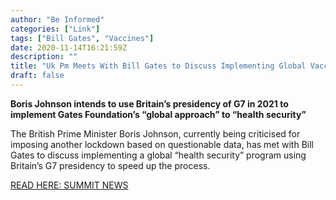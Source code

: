 ```yaml
---
author: "Be Informed"
categories: ["Link"]
tags: ["Bill Gates", "Vaccines"]
date: 2020-11-14T16:21:59Z
description: ""
title: "Uk Pm Meets With Bill Gates to Discuss Implementing Global Vaccine Program"
draft: false
---
```


**Boris Johnson intends to use Britain’s presidency of G7 in 2021 to implement Gates Foundation’s “global approach” to “health security”**  

The British Prime Minister Boris Johnson, currently being criticised for imposing another lockdown based on questionable data, has met with Bill Gates to discuss implementing a global “health security” program using Britain’s G7 presidency to speed up the process.  

[READ HERE: SUMMIT NEWS](https://summit.news/2020/11/12/uk-pm-meets-with-bill-gates-to-discuss-implementing-global-vaccine-program/)